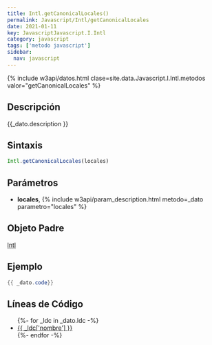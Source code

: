 ```yaml
---
title: Intl.getCanonicalLocales()
permalink: Javascript/Intl/getCanonicalLocales
date: 2021-01-11
key: JavascriptJavascript.I.Intl
category: javascript
tags: ['metodo javascript']
sidebar: 
  nav: javascript
---
```


{% include w3api/datos.html clase=site.data.Javascript.I.Intl.metodos valor="getCanonicalLocales" %}

## Descripción
{{_dato.description }}

## Sintaxis
~~~javascript
Intl.getCanonicalLocales(locales)
~~~

## Parámetros
* **locales**,  {% include w3api/param_description.html metodo=_dato parametro="locales" %}

## Objeto Padre
[Intl](/javascript/Intl/)

## Ejemplo
~~~java
{{ _dato.code}}
~~~

## Líneas de Código
<ul>
{%- for _ldc in _dato.ldc -%}
   <li>
       <a href="{{_ldc['url'] }}">{{ _ldc['nombre'] }}</a>
   </li>
{%- endfor -%}
</ul>
